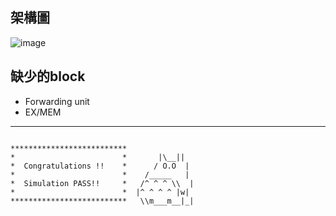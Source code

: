 ## 架構圖

![image](https://github.com/f14106032ncku/CPU_vsd_2024/blob/main/arhitecture_ref.png)

## 缺少的block
* Forwarding unit
* EX/MEM

---

```
            
**************************               
*                        *       |\__||  
*  Congratulations !!    *      / O.O  | 
*                        *    /_____   | 
*  Simulation PASS!!     *   /^ ^ ^ \\  |
*                        *  |^ ^ ^ ^ |w| 
**************************   \\m___m__|_|

```
